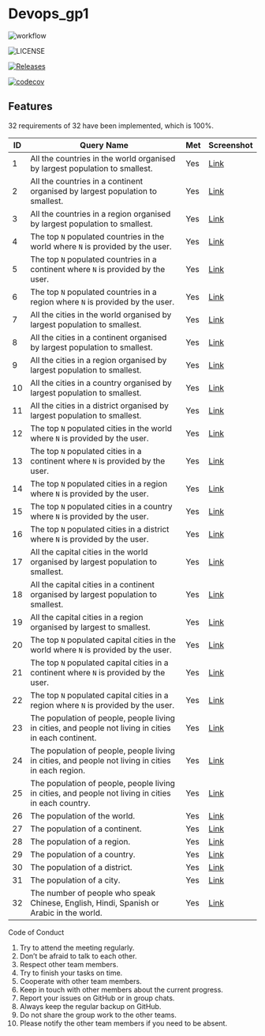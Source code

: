 # Devops_gp1

![workflow](https://github.com/maythazinphyo1/Devops_gp1/actions/workflows/main.yml/badge.svg)

![LICENSE](https://img.shields.io/github/license/maythazinphyo1/sem.svg?style=flat-square)

[![Releases](https://img.shields.io/github/release/maythazinphyo1/Devops_gp1/all.svg?style=flat-square)](https://github.com/maythazinphyo1/Devops_gp1/releases)

[![codecov](https://codecov.io/gh/maythazinphyo1/Devops_gp1/branch/develop/graph/badge.svg?token=FO9WIZ1OVR)](https://codecov.io/gh/maythazinphyo1/Devops_gp1)

## Features

32 requirements of 32 have been implemented, which is 100%.

| ID  | Query Name                                                                                            | Met | Screenshot              |
|-----|-------------------------------------------------------------------------------------------------------|-----|-------------------------|
| 1   | All the countries in the world organised by largest population to smallest.                           | Yes | [Link](img/result1.png) |
| 2   | All the countries in a continent organised by largest population to smallest.                         | Yes | [Link](img/result2.png) |
| 3   | All the countries in a region organised by largest population to smallest.                            | Yes | [Link](img/result3.png) |
| 4   | The top `N` populated countries in the world where `N` is provided by the user.                       | Yes | [Link](img/result4.png) |
| 5   | The top `N` populated countries in a continent where `N` is provided by the user.                     | Yes | [Link](img/result5.png) |
| 6   | The top `N` populated countries in a region where `N` is provided by the user.                        | Yes | [Link](img/result6.png) |
| 7   | All the cities in the world organised by largest population to smallest.                              | Yes | [Link](img/result7.png) |
| 8   | All the cities in a continent organised by largest population to smallest.                            | Yes | [Link](img/result8.png)       |
| 9   | All the cities in a region organised by largest population to smallest.                               | Yes | [Link](img/result9.png)       |
| 10  | All the cities in a country organised by largest population to smallest.                              | Yes | [Link](img/result10.png)      |
| 11  | All the cities in a district organised by largest population to smallest.                             | Yes | [Link](img/result11.png)      |
| 12  | The top `N` populated cities in the world where `N` is provided by the user.                          | Yes | [Link](img/result12.png)      |
| 13  | The top `N` populated cities in a continent where `N` is provided by the user.                        | Yes | [Link](img/result13.png)      |
| 14  | The top `N` populated cities in a region where `N` is provided by the user.                           | Yes | [Link](img/result14.png)      |
| 15  | The top `N` populated cities in a country where `N` is provided by the user.                          | Yes | [Link](img/result15.png)      |
| 16  | The top `N` populated cities in a district where `N` is provided by the user.                         | Yes | [Link](img/result16.png)      |
| 17  | All the capital cities in the world organised by largest population to smallest.                      | Yes | [Link](img/result17.png)      |
| 18  | All the capital cities in a continent organised by largest population to smallest.                    | Yes | [Link](img/result18.png)      |
| 19  | All the capital cities in a region organised by largest to smallest.                                  | Yes | [Link](img/result19.png)      |
| 20  | The top `N` populated capital cities in the world  where `N` is provided by the user.                 | Yes | [Link](img/result20.png)      |
| 21  | The top `N` populated capital cities in a continent where `N` is provided by the user.                | Yes | [Link](img/result21.png)      |
| 22  | The top `N` populated capital cities in a region where `N` is provided by the user.                   | Yes | [Link](img/result22.png)      |
| 23  | The population of people, people living in cities, and people not living in cities in each continent. | Yes | [Link](img/result23.png)      |
| 24  | The population of people, people living in cities, and people not living in cities in each region.    | Yes | [Link](img/result24.png)      |
| 25  | The population of people, people living in cities, and people not living in cities in each country.   | Yes | [Link](img/result25.png)      |
| 26  | The population of the world.                                                                          | Yes | [Link](img/result26.png)      |
| 27  | The population of a continent.                                                                        | Yes | [Link](img/result27.png)      |
| 28  | The population of a region.                                                                           | Yes | [Link](img/result28.png)      |
| 29  | The population of a country.                                                                          | Yes | [Link](img/result29.png)      |
| 30  | The population of a district.                                                                         | Yes | [Link](img/result30.png)      |
| 31  | The population of a city.                                                                             | Yes | [Link](img/result31.png)      |
| 32  | The number of people who speak Chinese, English, Hindi, Spanish or Arabic in the world.               | Yes | [Link](img/result32.png)      |

Code of Conduct
1.	Try to attend the meeting regularly.
2.	Don’t be afraid to talk to each other.
3.	Respect other team members.
4.	Try to finish your tasks on time.
5.	Cooperate with other team members.
6.	Keep in touch with other members about the current progress.
7.	Report your issues on GitHub or in group chats.
8.	Always keep the regular backup on GitHub.
9.	Do not share the group work to the other teams.
10.	Please notify the other team members if you need to be absent.